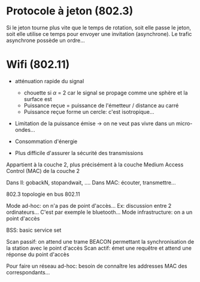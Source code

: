 # Protocole à jeton (802.3)

Si le jeton tourne plus vite que le temps de rotation, soit elle passe le jeton, soit elle utilise ce temps pour envoyer une invitation (asynchrone).
Le trafic asynchrone possède un ordre...

# Wifi (802.11)
- atténuation rapide du signal
  - chouette si $\alpha$ = 2 car le signal se propage comme une sphère et la surface est 
  - Puissance reçue = puissance de l'émetteur / distance au carré
  - Puissance reçue forme un cercle: c'est isotropique...

- Limitation de la puissance émise $\rightarrow$ on ne veut pas vivre dans un micro-ondes...
- Consommation d'énergie
- Plus difficile d'assurer la sécurité des transmissions

Appartient à la couche 2, plus précisément à la couche Medium Access Control (MAC) de la couche 2

Dans ll: gobackN, stopandwait, ....
Dans MAC: écouter, transmettre...

802.3 topologie en bus
802.11

Mode ad-hoc: on n'a pas de point d'accès... Ex: discussion entre 2 ordinateurs... C'est par exemple le bluetooth...
Mode infrastructure: on a un point d'accès

BSS: basic service set

Scan passif: on attend une trame BEACON permettant la synchronisation de la station avec le point d'accès
Scan actif: émet une requêtre et attend une réponse du point d'accès

Pour faire un réseau ad-hoc: besoin de connaître les addresses MAC des correspondants...